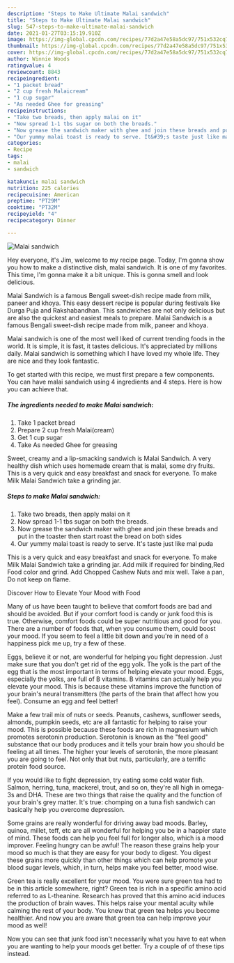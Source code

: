 ```yaml
---
description: "Steps to Make Ultimate Malai sandwich"
title: "Steps to Make Ultimate Malai sandwich"
slug: 547-steps-to-make-ultimate-malai-sandwich
date: 2021-01-27T03:15:19.910Z
image: https://img-global.cpcdn.com/recipes/77d2a47e58a5dc97/751x532cq70/malai-sandwich-recipe-main-photo.jpg
thumbnail: https://img-global.cpcdn.com/recipes/77d2a47e58a5dc97/751x532cq70/malai-sandwich-recipe-main-photo.jpg
cover: https://img-global.cpcdn.com/recipes/77d2a47e58a5dc97/751x532cq70/malai-sandwich-recipe-main-photo.jpg
author: Winnie Woods
ratingvalue: 4
reviewcount: 8843
recipeingredient:
- "1 packet bread"
- "2 cup fresh Malaicream"
- "1 cup sugar"
- "As needed Ghee for greasing"
recipeinstructions:
- "Take two breads, then apply malai on it"
- "Now spread 1-1 tbs sugar on both the breads."
- "Now grease the sandwich maker with ghee and join these breads and put in the toaster then start roast the bread on both sides"
- "Our yummy malai toast is ready to serve. It&#39;s taste just like mal puda"
categories:
- Recipe
tags:
- malai
- sandwich

katakunci: malai sandwich 
nutrition: 225 calories
recipecuisine: American
preptime: "PT29M"
cooktime: "PT32M"
recipeyield: "4"
recipecategory: Dinner

---
```



![Malai sandwich](https://img-global.cpcdn.com/recipes/77d2a47e58a5dc97/751x532cq70/malai-sandwich-recipe-main-photo.jpg)

Hey everyone, it's Jim, welcome to my recipe page. Today, I'm gonna show you how to make a distinctive dish, malai sandwich. It is one of my favorites. This time, I'm gonna make it a bit unique. This is gonna smell and look delicious.

Malai Sandwich is a famous Bengali sweet-dish recipe made from milk, paneer and khoya. This easy dessert recipe is popular during festivals like Durga Puja and Rakshabandhan. This sandwiches are not only delicious but are also the quickest and easiest meals to prepare. Malai Sandwich is a famous Bengali sweet-dish recipe made from milk, paneer and khoya.

Malai sandwich is one of the most well liked of current trending foods in the world. It is simple, it is fast, it tastes delicious. It's appreciated by millions daily. Malai sandwich is something which I have loved my whole life. They are nice and they look fantastic.


To get started with this recipe, we must first prepare a few components. You can have malai sandwich using 4 ingredients and 4 steps. Here is how you can achieve that.

<!--inarticleads1-->

##### The ingredients needed to make Malai sandwich:

1. Take 1 packet bread
1. Prepare 2 cup fresh Malai(cream)
1. Get 1 cup sugar
1. Take As needed Ghee for greasing


Sweet, creamy and a lip-smacking sandwich is Malai Sandwich. A very healthy dish which uses homemade cream that is malai, some dry fruits. This is a very quick and easy breakfast and snack for everyone. To make Milk Malai Sandwich take a grinding jar. 

<!--inarticleads2-->

##### Steps to make Malai sandwich:

1. Take two breads, then apply malai on it
1. Now spread 1-1 tbs sugar on both the breads.
1. Now grease the sandwich maker with ghee and join these breads and put in the toaster then start roast the bread on both sides
1. Our yummy malai toast is ready to serve. It&#39;s taste just like mal puda


This is a very quick and easy breakfast and snack for everyone. To make Milk Malai Sandwich take a grinding jar. Add milk if required for binding,Red Food color and grind. Add Chopped Cashew Nuts and mix well. Take a pan, Do not keep on flame. 

Discover How to Elevate Your Mood with Food


Many of us have been taught to believe that comfort foods are bad and should be avoided. But if your comfort food is candy or junk food this is true. Otherwise, comfort foods could be super nutritious and good for you. There are a number of foods that, when you consume them, could boost your mood. If you seem to feel a little bit down and you're in need of a happiness pick me up, try a few of these.

Eggs, believe it or not, are wonderful for helping you fight depression. Just make sure that you don't get rid of the egg yolk. The yolk is the part of the egg that is the most important in terms of helping elevate your mood. Eggs, especially the yolks, are full of B vitamins. B vitamins can actually help you elevate your mood. This is because these vitamins improve the function of your brain's neural transmitters (the parts of the brain that affect how you feel). Consume an egg and feel better!

Make a few trail mix of nuts or seeds. Peanuts, cashews, sunflower seeds, almonds, pumpkin seeds, etc are all fantastic for helping to raise your mood. This is possible because these foods are rich in magnesium which promotes serotonin production. Serotonin is known as the "feel good" substance that our body produces and it tells your brain how you should be feeling at all times. The higher your levels of serotonin, the more pleasant you are going to feel. Not only that but nuts, particularly, are a terrific protein food source.

If you would like to fight depression, try eating some cold water fish. Salmon, herring, tuna, mackerel, trout, and so on, they're all high in omega-3s and DHA. These are two things that raise the quality and the function of your brain's grey matter. It's true: chomping on a tuna fish sandwich can basically help you overcome depression. 

Some grains are really wonderful for driving away bad moods. Barley, quinoa, millet, teff, etc are all wonderful for helping you be in a happier state of mind. These foods can help you feel full for longer also, which is a mood improver. Feeling hungry can be awful! The reason these grains help your mood so much is that they are easy for your body to digest. You digest these grains more quickly than other things which can help promote your blood sugar levels, which, in turn, helps make you feel better, mood wise.

Green tea is really excellent for your mood. You were sure green tea had to be in this article somewhere, right? Green tea is rich in a specific amino acid referred to as L-theanine. Research has proved that this amino acid induces the production of brain waves. This helps raise your mental acuity while calming the rest of your body. You knew that green tea helps you become healthier. And now you are aware that green tea can help improve your mood as well!

Now you can see that junk food isn't necessarily what you have to eat when you are wanting to help your moods get better. Try  a  couple of  of  these  tips  instead.

